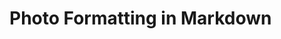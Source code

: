 # Photo Formatting in Markdown

<head>
    <style>
        .text-with-photo {
            display: flex;
            flex-direction: row;
        }

        .text-with-photo>p {
            width: 65%;
        }

        .text-with-photo>figure {
            width: 35%;
        }

        /* Extra small devices (phones, 600px and down) */
        @media only screen and (max-width: 600px) {
            .text-with-photo {
                display: flex;
                flex-direction: column;
            }

            .text-with-photo>p {
                width: 100%;
            }

            .text-with-photo>figure {
                width: unset;
                max-width: 80vw;
                align-self: center;
            }
        }
    </style>
</head>
This blog's MVP project was to get stuff out into the world. In order to focus on execution and building a process, I decided to forego any kind of formatting. Today I want to iterate and make things flow a little bit better. I really want to have photos and text side by side and/or the ability to add photo carousels.
## Why
One non-project article I want to write is about my recent trip to Sardinia, Corsica, and Paris. I have tons of photos and putting them directly into the article with no formatting will bother me.

I also think it will be beneficial for project articles to have explanations and visuals side by side when appropriate.
## Requirements
1. I can have two "columns", where text is on the left, photos are on the right.
2. I can easily add photo descriptions.
3. (Bonus) I can have a photo carousel.
## Research
Note: While writing this section, I started, then backtracked, then thought of redoing my blog, then finally found a good enough solution for now. It turns out you can literally just add HTML to markdown and it works. My process suffers quite a bit though.
### Sizing
For an image, you can resize by simply placing an `img` tag with height, width, or both attributes set.

```html
<img 
	 height="300" 
	 alt="A picture of a cat with a height attribute."
	 src="https://imagedelivery.net/XM0rX8WdEGAqoK0m1yhClg/972c77fc-2365-42a5-1786-b12c3c6cc100/public">
```

<img height="300" alt="A picture of a cat with a height attribute." src="https://imagedelivery.net/XM0rX8WdEGAqoK0m1yhClg/972c77fc-2365-42a5-1786-b12c3c6cc100/public">

The problem here is I want something more dynamic, so again, HTML "just works", which means I can also add style attributes and write CSS.

```html
<img 
	 style="width: 30%;" 
	 alt="A picture of a cat with a style attribute."
	 src="https://imagedelivery.net/XM0rX8WdEGAqoK0m1yhClg/972c77fc-2365-42a5-1786-b12c3c6cc100/public">
```

<img style="width: 30%;" alt="A picture of a cat with a style attribute." src="https://imagedelivery.net/XM0rX8WdEGAqoK0m1yhClg/972c77fc-2365-42a5-1786-b12c3c6cc100/public">

Its nice to know HTML and CSS work. Positioning makes thing a bit more complicated however.
### Positioning
Immediate results googling around seem to be pretty outdated. There are many recommendations of `float: right;` which is pretty old. There is also the `align` attributes which have been deprecated since early 2000's.

In the end, sort of knowing I wanted to also account for mobile devices, I decided to use `display: flexbox;`. On mobile, I think it should be a singular column and read fluidly instead of side by side.

Since HTML works, it means I can add a style tag, define some classes, and have some basic structure around the formatting. What I don't like is that Obsidian doesn't register these things with its live previews. Its a Markdown formatter/previewer so even though it might work in  Github Pages, it wont be visible until after I publish. Its kind of intruding on my "minimal friction" process, but for the sake of getting something done, lets go for the MVP and find a way to refine from there.
### Photo Descriptions
The last thing I was not sure about when starting was adding photo descriptions. After trying a few different tags listed on [MDN](https://developer.mozilla.org/en-US/), I decided on the `figure` tag. It seems to group the photo and text nicely paired with `figcaption`.
## Execution

### Sizing & Positioning
Instead of hardcoding an image width or height, I wanted it to be a bit more dynamic. I figured a 65%, 35% split between written content and image would be sufficient on everything except mobile devices. Knowing I have access to media queries, all I really had to do was write a bit of HTML and CSS. Below is the result:

```html
<head>
    <style>
        .text-with-photo {
            display: flex;
            flex-direction: row;
        }

        .text-with-photo>p {
            width: 65%;
        }

        .text-with-photo>figure {
            width: 35%;
        }

        /* Extra small devices (phones, 600px and down) */
        @media only screen and (max-width: 600px) {
            .text-with-photo {
                display: flex;
                flex-direction: column;
            }

            .text-with-photo>p {
                width: 100%;
            }

            .text-with-photo>figure {
                width: unset;
                max-width: 80vw;
                align-self: center;
            }
        }
    </style>
</head>

<div class="text-with-photo">
    <p>
	    testing 123here is some text and some even more text here is some text and some even more text here is some text and some even more text here is some text and some even more text here is some text and some even more text here is some text and some even more text here is some text and some even more text here is some text and some even more text here is som
    </p>
    <figure>
        <img alt="A picture of a cat."
            src="https://imagedelivery.net/XM0rX8WdEGAqoK0m1yhClg/972c77fc-2365-42a5-1786-b12c3c6cc100/public" />
        <figcaption>A picture of a cat.</figcaption>
    </figure>
</div>
```
<div class="text-with-photo">
    <p>
        The above accomplishes more or less what I want in the end. I have a bit of flexibility when it comes to different viewport sizes, and can easily add more with more media queries. I attain the ability to place text and images side by side as well. See figure 2 as the end result of the above HTML. The problem is the development environment.
    </p>
    <figure>
        <img alt="A screenshot of the rendered html and css."
            src="https://imagedelivery.net/XM0rX8WdEGAqoK0m1yhClg/de56d21c-3b07-4607-aa37-8e27e35f3c00/public" />
        <figcaption>Figure 2</figcaption>
    </figure>
</div>
### Growing Pains
Maybe I chose wrong when I started (I did). I optimized to just start writing and publishing which, if I weigh it against my original goal, worked, but the stack is already showing its weaknesses. Just adding a little bit of HTML and CSS is already breaking it.

<div class="text-with-photo">
    <p>
        I lose the ability to live preview what my article might look like in Obsidian. This is actually a major hurdle in my opinion. I don't want to be guessing and I don't want to have a feedback loop of minutes by pushing to Github and waiting for Github Pages to deploy. Figure 3 is an example of what the live preview looks like in Obsidian. Compare this to the end result seen in Figure 2.
    </p>
    <figure>
        <img alt="A screenshot of the Obsidian live preview broken."
            src="https://imagedelivery.net/XM0rX8WdEGAqoK0m1yhClg/c332ecea-df5c-4c49-1189-8a4075da7b00/public" />
        <figcaption>Figure 3: *Obsidian not using the script tag.*</figcaption>
    </figure>
</div>

Also, obviously Obsidian is not used for writing code (or at least it definitely shouldn't be). So now, I need to use VSCode for formatting then copy and paste the result into Obsidian. This got messy way faster than I would have guessed.
### Insult to Injury
Any decent webdev would probably think, "ok whatever, I'll use the browser to render the page and just keep hitting refresh, that will be fast"! *Whoops, all these files are markdown and don't render on the browser.*

Despite this, I want to finish here then think of a better, low friction way to compose these articles. Maybe the composition and formatting need to be separate but I hate that idea. I want to write, read, rewrite, and publish. Any more steps than that and I fear I would be inconsistent.

As a side note, living with your own mistakes is usually a sign you are learning, I just thought it would take longer than *a single iteration*.
## Following Through
I really didn't think this would take as long as it did, and I also didn't think it would blow up my process as much as it did. As I write this, I have:
- Cloudflare open to upload and copy image urls 
- Obsidian to compose the copy
- VSCode to write the HTML, CSS, and handle formatting
- The browser with a WIP version of this article to see how it will render

I also really thought I would make it to the photo carousel portion today but I am out of time. I had more catching up to do on HTML than I would like to admit.

I think the next project concerning this blog, and likely the next one I do will be to get something a bit more sustainable up and running in terms of process. I might have to convert to something that uses HTML, then this might be a bit easier, but then I would lose out on having a centralized location for blog writing, publishing, and personal use of Obsidian.

After some searching, It looks like any Obsidian solution too might just be a hacky way of getting it done. It might just be that the blog composition takes place elsewhere. Problem for another day.

Today I will say, this is done. I set out to figure out how to do text next to images in Markdown and it turns out you just use HTML. Kind of a failure on my part but at least I know what I will work on next.

*I set out with the goal of doing things more in public. I am going to post this to hackernews.com. Here is the post: *
